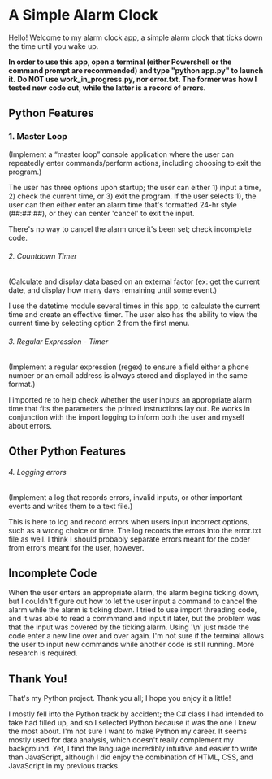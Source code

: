 # A Simple Alarm Clock

Hello! Welcome to my alarm clock app, a simple alarm clock that ticks down the time until you wake up.

**In order to use this app, open a terminal (either Powershell or the command prompt are recommended) and type "python app.py" to launch it.** 
**Do NOT use work_in_progress.py, nor error.txt. The former was how I tested new code out, while the latter is a record of errors.** 


## Python Features

### 1. Master Loop
(Implement a “master loop” console application where the user can repeatedly enter commands/perform actions, including choosing to exit the program.)

The user has three options upon startup; the user can either 1) input a time, 2) check the current time, or 3) exit the program. If the user selects 1), the user can then either enter an alarm time that's formatted 24-hr style (##:##:##), or they can center 'cancel' to exit the input.

There's no way to cancel the alarm once it's been set; check incomplete code.


###### 2. Countdown Timer
(Calculate and display data based on an external factor (ex: get the current date, and display how many days remaining until some event.)

I use the datetime module several times in this app, to calculate the current time and create an effective timer. The user also has the ability to view the current time by selecting option 2 from the first menu.

###### 3. Regular Expression - Timer
(Implement a regular expression (regex) to ensure a field either a phone number or an email address 
is always stored and displayed in the same format.)

I imported re to help check whether the user inputs an appropriate alarm time that fits the parameters the printed instructions lay out. Re works in conjunction with the import logging to inform both the user and myself about errors.

## Other Python Features

###### 4. Logging errors

(Implement a log that records errors, invalid inputs, or other important events and writes them to a text file.)

This is here to log and record errors when users input incorrect options, such as a wrong choice or time. The log records the errors into the error.txt file as well. I think I should probably separate errors meant for the coder from errors meant for the user, however.

## Incomplete Code

When the user enters an appropriate alarm, the alarm begins ticking down, but I couldn't figure out how to let the user input a command to cancel the alarm while the alarm is ticking down. I tried to use import threading code, and it was able to read a commmand and input it later, but the problem was that the input was covered by the ticking alarm. Using '\n' just made the code enter a new line over and over again. I'm not sure if the terminal allows the user to input new commands while another code is still running. More research is required.

## Thank You!

That's my Python project. Thank you all; I hope you enjoy it a little! 

I mostly fell into the Python track by accident; the C# class I had intended to take had filled up, and so I selected Python 
because it was the one I knew the most about. I'm not sure I want to make Python my career. It seems mostly used for data analysis, 
which doesn't really complement my background. Yet, I find the language incredibly intuitive and easier to write than JavaScript, 
although I did enjoy the combination of HTML, CSS, and JavaScript in my previous tracks.